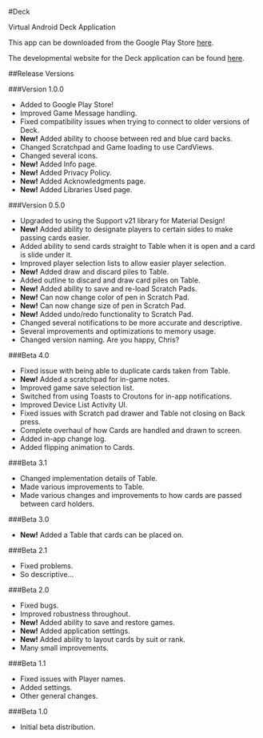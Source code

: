#Deck

Virtual Android Deck Application

This app can be downloaded from the Google Play Store [here](https://play.google.com/store/apps/details?id=com.adamnickle.deck).

The developmental website for the Deck application can be found [here](https://anickle060193.github.io/deck_old).


##Release Versions

###Version 1.0.0
- Added to Google Play Store!
- Improved Game Message handling.
- Fixed compatibility issues when trying to connect to older versions of Deck.
- **New!** Added ability to choose between red and blue card backs.
- Changed Scratchpad and Game loading to use CardViews.
- Changed several icons.
- **New!** Added Info page.
- **New!** Added Privacy Policy.
- **New!** Added Acknowledgments page.
- **New!** Added Libraries Used page.

###Version 0.5.0
- Upgraded to using the Support v21 library for Material Design!
- **New!** Added ability to designate players to certain sides to make passing cards easier.
- Added ability to send cards straight to Table when it is open and a card is slide under it.
- Improved player selection lists to allow easier player selection.
- **New!** Added draw and discard piles to Table.
- Added outline to discard and draw card piles on Table.
- **New!** Added ability to save and re-load Scratch Pads.
- **New!** Can now change color of pen in Scratch Pad.
- **New!** Can now change size of pen in Scratch Pad.
- **New!** Added undo/redo functionality to Scratch Pad.
- Changed several notifications to be more accurate and descriptive.
- Several improvements and optimizations to memory usage.
- Changed version naming. Are you happy, Chris?

###Beta 4.0
- Fixed issue with being able to duplicate cards taken from Table.
- **New!** Added a scratchpad for in-game notes.
- Improved game save selection list.
- Switched from using Toasts to Croutons for in-app notifications.
- Improved Device List Activity UI.
- Fixed issues with Scratch pad drawer and Table not closing on Back press.
- Complete overhaul of how Cards are handled and drawn to screen.
- Added in-app change log.
- Added flipping animation to Cards.

###Beta 3.1
- Changed implementation details of Table.
- Made various improvements to Table.
- Made various changes and improvements to how cards are passed between card holders.

###Beta 3.0
- **New!** Added a Table that cards can be placed on.

###Beta 2.1
- Fixed problems.
- So descriptive...

###Beta 2.0
- Fixed bugs.
- Improved robustness throughout.
- **New!** Added ability to save and restore games.
- **New!** Added application settings.
- **New!** Added ability to layout cards by suit or rank.
- Many small improvements.

###Beta 1.1
- Fixed issues with Player names.
- Added settings.
- Other general changes.


###Beta 1.0
- Initial beta distribution.
